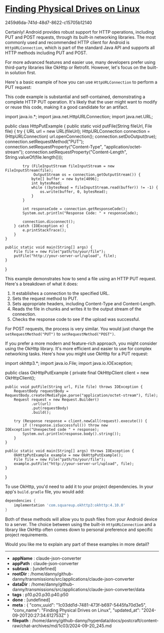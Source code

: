 # [Finding Physical Drives on Linux](https://claude.ai/chat/1c03dd1d-7481-473f-b697-5445fa70d3e5)

2459d6da-741d-48d7-8622-c15705b12140

 Certainly! Android provides robust support for HTTP operations, including PUT and POST requests, through its built-in networking libraries. The most commonly used and recommended HTTP client for Android is `HttpURLConnection`, which is part of the standard Java API and supports all HTTP methods including PUT and POST.

For more advanced features and easier use, many developers prefer using third-party libraries like OkHttp or Retrofit. However, let's focus on the built-in solution first.

Here's a basic example of how you can use `HttpURLConnection` to perform a PUT request:

<antThinking>This code example is substantial and self-contained, demonstrating a complete HTTP PUT operation. It's likely that the user might want to modify or reuse this code, making it a good candidate for an artifact.</antThinking>

<antArtifact identifier="http-put-example" type="application/vnd.ant.code" language="java" title="HTTP PUT Request Example">
import java.io.*;
import java.net.HttpURLConnection;
import java.net.URL;

public class HttpPutExample {
    public static void putFile(String fileUrl, File file) {
        try {
            URL url = new URL(fileUrl);
            HttpURLConnection connection = (HttpURLConnection) url.openConnection();
            connection.setDoOutput(true);
            connection.setRequestMethod("PUT");
            connection.setRequestProperty("Content-Type", "application/octet-stream");
            connection.setRequestProperty("Content-Length", String.valueOf(file.length()));

            try (FileInputStream fileInputStream = new FileInputStream(file);
                 OutputStream os = connection.getOutputStream()) {
                byte[] buffer = new byte[4096];
                int bytesRead;
                while ((bytesRead = fileInputStream.read(buffer)) != -1) {
                    os.write(buffer, 0, bytesRead);
                }
            }

            int responseCode = connection.getResponseCode();
            System.out.println("Response Code: " + responseCode);

            connection.disconnect();
        } catch (IOException e) {
            e.printStackTrace();
        }
    }

    public static void main(String[] args) {
        File file = new File("path/to/your/file");
        putFile("http://your-server-url/upload", file);
    }
}
</antArtifact>

This example demonstrates how to send a file using an HTTP PUT request. Here's a breakdown of what it does:

1. It establishes a connection to the specified URL.
2. Sets the request method to PUT.
3. Sets appropriate headers, including Content-Type and Content-Length.
4. Reads the file in chunks and writes it to the output stream of the connection.
5. Checks the response code to see if the upload was successful.

For POST requests, the process is very similar. You would just change the `setRequestMethod("PUT")` to `setRequestMethod("POST")`.

If you prefer a more modern and feature-rich approach, you might consider using the OkHttp library. It's more efficient and easier to use for complex networking tasks. Here's how you might use OkHttp for a PUT request:

<antArtifact identifier="okhttp-put-example" type="application/vnd.ant.code" language="java" title="OkHttp PUT Request Example">
import okhttp3.*;
import java.io.File;
import java.io.IOException;

public class OkHttpPutExample {
    private final OkHttpClient client = new OkHttpClient();

    public void putFile(String url, File file) throws IOException {
        RequestBody requestBody = RequestBody.create(MediaType.parse("application/octet-stream"), file);
        Request request = new Request.Builder()
                .url(url)
                .put(requestBody)
                .build();

        try (Response response = client.newCall(request).execute()) {
            if (!response.isSuccessful()) throw new IOException("Unexpected code " + response);
            System.out.println(response.body().string());
        }
    }

    public static void main(String[] args) throws IOException {
        OkHttpPutExample example = new OkHttpPutExample();
        File file = new File("path/to/your/file");
        example.putFile("http://your-server-url/upload", file);
    }
}
</antArtifact>

To use OkHttp, you'd need to add it to your project dependencies. In your app's `build.gradle` file, you would add:

```gradle
dependencies {
    implementation 'com.squareup.okhttp3:okhttp:4.10.0'
}
```

Both of these methods will allow you to push files from your Android device to a server. The choice between using the built-in `HttpURLConnection` and a library like OkHttp often comes down to personal preference and specific project requirements.

Would you like me to explain any part of these examples in more detail?

---

* **appName** : claude-json-converter
* **appPath** : claude-json-converter
* **subtask** : [undefined]
* **rootDir** : /home/danny/github-danny/transmissions/src/applications/claude-json-converter
* **dataDir** : /home/danny/github-danny/transmissions/src/applications/claude-json-converter/data
* **tags** : p10.p20.p30.p40.p50
* **done** : [undefined]
* **meta** : {
  "conv_uuid": "1c03dd1d-7481-473f-b697-5445fa70d3e5",
  "conv_name": "Finding Physical Drives on Linux",
  "updated_at": "2024-09-20T20:27:34.612753Z"
}
* **filepath** : /home/danny/github-danny/hyperdata/docs/postcraft/content-raw/chat-archives/md/1c03/2024-09-20_245.md